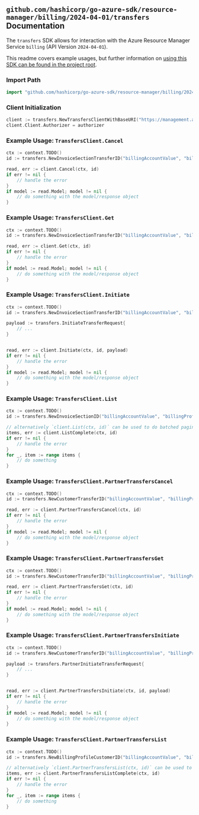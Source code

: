 
## `github.com/hashicorp/go-azure-sdk/resource-manager/billing/2024-04-01/transfers` Documentation

The `transfers` SDK allows for interaction with the Azure Resource Manager Service `billing` (API Version `2024-04-01`).

This readme covers example usages, but further information on [using this SDK can be found in the project root](https://github.com/hashicorp/go-azure-sdk/tree/main/docs).

### Import Path

```go
import "github.com/hashicorp/go-azure-sdk/resource-manager/billing/2024-04-01/transfers"
```


### Client Initialization

```go
client := transfers.NewTransfersClientWithBaseURI("https://management.azure.com")
client.Client.Authorizer = authorizer
```


### Example Usage: `TransfersClient.Cancel`

```go
ctx := context.TODO()
id := transfers.NewInvoiceSectionTransferID("billingAccountValue", "billingProfileValue", "invoiceSectionValue", "transferValue")

read, err := client.Cancel(ctx, id)
if err != nil {
	// handle the error
}
if model := read.Model; model != nil {
	// do something with the model/response object
}
```


### Example Usage: `TransfersClient.Get`

```go
ctx := context.TODO()
id := transfers.NewInvoiceSectionTransferID("billingAccountValue", "billingProfileValue", "invoiceSectionValue", "transferValue")

read, err := client.Get(ctx, id)
if err != nil {
	// handle the error
}
if model := read.Model; model != nil {
	// do something with the model/response object
}
```


### Example Usage: `TransfersClient.Initiate`

```go
ctx := context.TODO()
id := transfers.NewInvoiceSectionTransferID("billingAccountValue", "billingProfileValue", "invoiceSectionValue", "transferValue")

payload := transfers.InitiateTransferRequest{
	// ...
}


read, err := client.Initiate(ctx, id, payload)
if err != nil {
	// handle the error
}
if model := read.Model; model != nil {
	// do something with the model/response object
}
```


### Example Usage: `TransfersClient.List`

```go
ctx := context.TODO()
id := transfers.NewInvoiceSectionID("billingAccountValue", "billingProfileValue", "invoiceSectionValue")

// alternatively `client.List(ctx, id)` can be used to do batched pagination
items, err := client.ListComplete(ctx, id)
if err != nil {
	// handle the error
}
for _, item := range items {
	// do something
}
```


### Example Usage: `TransfersClient.PartnerTransfersCancel`

```go
ctx := context.TODO()
id := transfers.NewCustomerTransferID("billingAccountValue", "billingProfileValue", "customerValue", "transferValue")

read, err := client.PartnerTransfersCancel(ctx, id)
if err != nil {
	// handle the error
}
if model := read.Model; model != nil {
	// do something with the model/response object
}
```


### Example Usage: `TransfersClient.PartnerTransfersGet`

```go
ctx := context.TODO()
id := transfers.NewCustomerTransferID("billingAccountValue", "billingProfileValue", "customerValue", "transferValue")

read, err := client.PartnerTransfersGet(ctx, id)
if err != nil {
	// handle the error
}
if model := read.Model; model != nil {
	// do something with the model/response object
}
```


### Example Usage: `TransfersClient.PartnerTransfersInitiate`

```go
ctx := context.TODO()
id := transfers.NewCustomerTransferID("billingAccountValue", "billingProfileValue", "customerValue", "transferValue")

payload := transfers.PartnerInitiateTransferRequest{
	// ...
}


read, err := client.PartnerTransfersInitiate(ctx, id, payload)
if err != nil {
	// handle the error
}
if model := read.Model; model != nil {
	// do something with the model/response object
}
```


### Example Usage: `TransfersClient.PartnerTransfersList`

```go
ctx := context.TODO()
id := transfers.NewBillingProfileCustomerID("billingAccountValue", "billingProfileValue", "customerValue")

// alternatively `client.PartnerTransfersList(ctx, id)` can be used to do batched pagination
items, err := client.PartnerTransfersListComplete(ctx, id)
if err != nil {
	// handle the error
}
for _, item := range items {
	// do something
}
```
